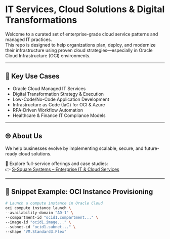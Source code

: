 # IT Services, Cloud Solutions & Digital Transformations

Welcome to a curated set of enterprise-grade cloud service patterns and managed IT practices.  
This repo is designed to help organizations plan, deploy, and modernize their infrastructure using proven cloud strategies—especially in Oracle Cloud Infrastructure (OCI) environments.

---

## 🚀 Key Use Cases

- Oracle Cloud Managed IT Services  
- Digital Transformation Strategy & Execution  
- Low-Code/No-Code Application Development  
- Infrastructure as Code (IaC) for OCI & Azure  
- RPA-Driven Workflow Automation  
- Healthcare & Finance IT Compliance Models  

---

## 🌐 About Us

We help businesses evolve by implementing scalable, secure, and future-ready cloud solutions.

🔗 Explore full-service offerings and case studies:  
👉 [S-Square Systems – Enterprise IT & Cloud Services](https://www.s-squaresystems.com/)

---

## 🧰 Snippet Example: OCI Instance Provisioning

```bash
# Launch a compute instance in Oracle Cloud
oci compute instance launch \
--availability-domain "AD-1" \
--compartment-id "ocid1.compartment..." \
--image-id "ocid1.image..." \
--subnet-id "ocid1.subnet..." \
--shape "VM.Standard3.Flex"
